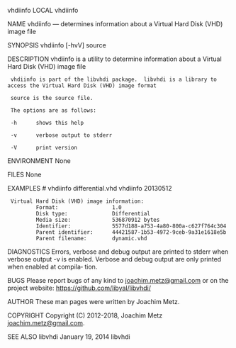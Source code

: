 vhdiinfo                                                                        LOCAL                                                                       vhdiinfo

NAME
     vhdiinfo — determines information about a Virtual Hard Disk (VHD) image file

SYNOPSIS
     vhdiinfo [-hvV] source

DESCRIPTION
     vhdiinfo is a utility to determine information about a Virtual Hard Disk (VHD) image file

     vhdiinfo is part of the libvhdi package.  libvhdi is a library to access the Virtual Hard Disk (VHD) image format

     source is the source file.

     The options are as follows:

     -h      shows this help

     -v      verbose output to stderr

     -V      print version

ENVIRONMENT
     None

FILES
     None

EXAMPLES
     # vhdiinfo differential.vhd
     vhdiinfo 20130512

     Virtual Hard Disk (VHD) image information:
             Format:                 1.0
             Disk type:              Differential
             Media size:             536870912 bytes
             Identifier:             5577d188-a753-4a80-800a-c627f764c304
             Parent identifier:      44421587-1b53-4972-9ceb-9a31e1618e5b
             Parent filename:        dynamic.vhd

DIAGNOSTICS
     Errors, verbose and debug output are printed to stderr when verbose output -v is enabled.  Verbose and debug output are only printed when enabled at compila‐
     tion.

BUGS
     Please report bugs of any kind to <joachim.metz@gmail.com> or on the project website: https://github.com/libyal/libvhdi/

AUTHOR
     These man pages were written by Joachim Metz.

COPYRIGHT
     Copyright (C) 2012-2018, Joachim Metz <joachim.metz@gmail.com>.

SEE ALSO
libvhdi                                                                   January 19, 2014                                                                   libvhdi
